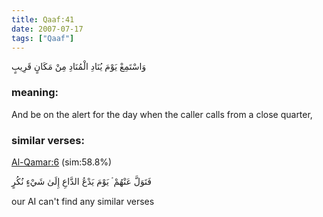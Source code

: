 ```yaml
---
title: Qaaf:41
date: 2007-07-17
tags: ["Qaaf"]
---
```

وَاسْتَمِعْ يَوْمَ يُنَادِ الْمُنَادِ مِنْ مَكَانٍ قَرِيبٍ
### meaning: 
And be on the alert for the day when the caller calls from a close quarter,
### similar verses: 

[Al-Qamar:6](/54/6) (sim:58.8%)

فَتَوَلَّ عَنْهُمْ ۘ يَوْمَ يَدْعُ الدَّاعِ إِلَىٰ شَيْءٍ نُكُرٍ

our AI can't find any similar verses



